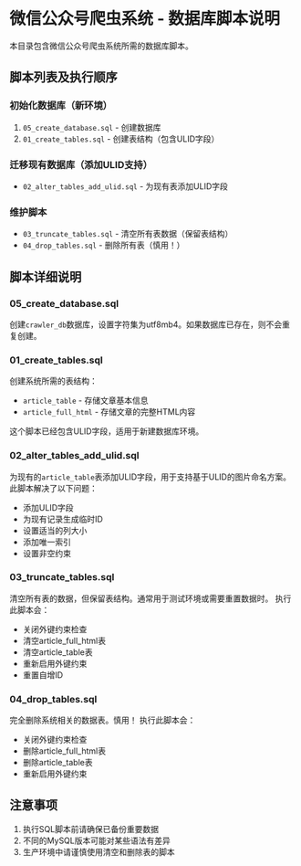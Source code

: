 # 微信公众号爬虫系统 - 数据库脚本说明

本目录包含微信公众号爬虫系统所需的数据库脚本。

## 脚本列表及执行顺序

### 初始化数据库（新环境）

1. `05_create_database.sql` - 创建数据库
2. `01_create_tables.sql` - 创建表结构（包含ULID字段）

### 迁移现有数据库（添加ULID支持）

- `02_alter_tables_add_ulid.sql` - 为现有表添加ULID字段

### 维护脚本

- `03_truncate_tables.sql` - 清空所有表数据（保留表结构）
- `04_drop_tables.sql` - 删除所有表（慎用！）

## 脚本详细说明

### 05_create_database.sql

创建`crawler_db`数据库，设置字符集为utf8mb4。如果数据库已存在，则不会重复创建。

### 01_create_tables.sql

创建系统所需的表结构：
- `article_table` - 存储文章基本信息
- `article_full_html` - 存储文章的完整HTML内容

这个脚本已经包含ULID字段，适用于新建数据库环境。

### 02_alter_tables_add_ulid.sql

为现有的`article_table`表添加ULID字段，用于支持基于ULID的图片命名方案。
此脚本解决了以下问题：
- 添加ULID字段
- 为现有记录生成临时ID
- 设置适当的列大小
- 添加唯一索引
- 设置非空约束

### 03_truncate_tables.sql

清空所有表的数据，但保留表结构。通常用于测试环境或需要重置数据时。
执行此脚本会：
- 关闭外键约束检查
- 清空article_full_html表
- 清空article_table表
- 重新启用外键约束
- 重置自增ID

### 04_drop_tables.sql

完全删除系统相关的数据表。慎用！
执行此脚本会：
- 关闭外键约束检查
- 删除article_full_html表
- 删除article_table表
- 重新启用外键约束

## 注意事项

1. 执行SQL脚本前请确保已备份重要数据
2. 不同的MySQL版本可能对某些语法有差异
3. 生产环境中请谨慎使用清空和删除表的脚本 